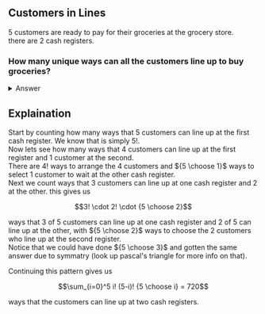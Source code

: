 ## Customers in Lines
$5$ customers are ready to pay for their groceries at the grocery store.  
there are $2$ cash registers.  
### How many unique ways can all the customers line up to buy groceries?
<details><summary>Answer</summary>$$\sum_{i=0}^5 i! (5-i)! {n \choose i} = 720$$</details>

## Explaination
Start by counting how many ways that $5$ customers can line up at the first cash register.  We know that is simply $5!$.  
Now lets see how many ways that $4$ customers can line up at the first register and $1$ customer at the second.  
There are $4!$ ways to arrange the $4$ customers and ${5 \choose 1}$ ways to select $1$ customer to wait at the other cash register.  
Next we count ways that $3$ customers can line up at one cash register and $2$ at the other.  this gives us
```math
3! \cdot 2! \cdot {5 \choose 2}
```
ways that $3$ of $5$ customers can line up at one cash register and $2$ of $5$ can line up at the other, with ${5 \choose 2}$ ways to choose the $2$ customers who line up at the second register.  
Notice that we could have done ${5 \choose 3}$ and gotten the same answer due to symmatry (look up pascal's triangle for more info on that).  

  

Continuing this pattern gives us
```math
\sum_{i=0}^5 i! (5-i)! {5 \choose i} = 720
```
ways that the customers can line up at two cash registers.
